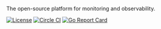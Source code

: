 The open-source platform for monitoring and observability.

[![License](https://img.shields.io/github/license/grafana/grafana)](LICENSE)
[![Circle CI](https://img.shields.io/circleci/build/gh/grafana/grafana)](https://circleci.com/gh/grafana/grafana)
[![Go Report Card](https://goreportcard.com/badge/github.com/grafana/grafana)](https://goreportcard.com/report/github.com/grafana/grafana)
